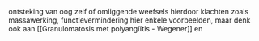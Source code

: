 ontsteking van oog zelf of omliggende weefsels
hierdoor klachten zoals massawerking, functievermindering
hier enkele voorbeelden, maar denk ook aan [[Granulomatosis met polyangiïtis - Wegener]] en 